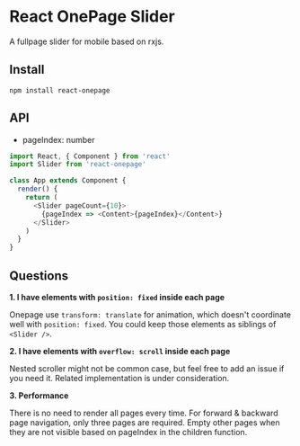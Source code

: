 # React OnePage Slider

A fullpage slider for mobile based on rxjs.

## Install

```shell
npm install react-onepage
```

## API

* pageIndex: number

```js
import React, { Component } from 'react'
import Slider from 'react-onepage'

class App extends Component {
  render() {
    return (
      <Slider pageCount={10}>
        {pageIndex => <Content>{pageIndex}</Content>}
      </Slider>
    )
  }
}
```

## Questions

**1. I have elements with `position: fixed` inside each page**

Onepage use `transform: translate` for animation, which doesn't coordinate well with `position: fixed`. You could keep those elements as siblings of `<Slider />`.

**2. I have elements with `overflow: scroll` inside each page**

Nested scroller might not be common case, but feel free to add an issue if you need it. Related implementation is under consideration.

**3. Performance**

There is no need to render all pages every time. For forward & backward page navigation, only three pages are required. Empty other pages when they are not visible based on pageIndex in the children function.
